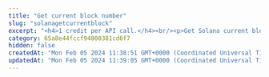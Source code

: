 ```yaml
---
title: "Get current block number"
slug: "solanagetcurrentblock"
excerpt: "<h4>1 credit per API call.</h4><br/><p>Get Solana current block number. This is the number of the latest block in the blockchain.</p>"
category: 65a8e44fccf94800381cd6f7
hidden: false
createdAt: "Mon Feb 05 2024 11:38:51 GMT+0000 (Coordinated Universal Time)"
updatedAt: "Mon Feb 05 2024 11:39:05 GMT+0000 (Coordinated Universal Time)"
---
```

